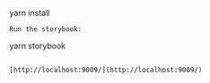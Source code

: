 
yarn install
```
Run the storybook:

```
yarn storybook
```

[http://localhost:9009/](http://localhost:9009/)
